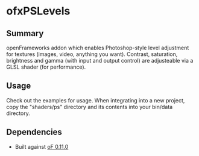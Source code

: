 # ofxPSLevels
## Summary
openFrameworks addon which enables Photoshop-style level adjustment for textures (images, video, anything you want). Contrast, saturation, brightness and gamma (with input and output control) are adjusteable via a GLSL shader (for performance).

## Usage
Check out the examples for usage. When integrating into a new project, copy the "shaders/ps" directory and its contents into your bin/data directory.

## Dependencies
-   Built against [oF 0.11.0](http://www.openframeworks.cc/download/)
